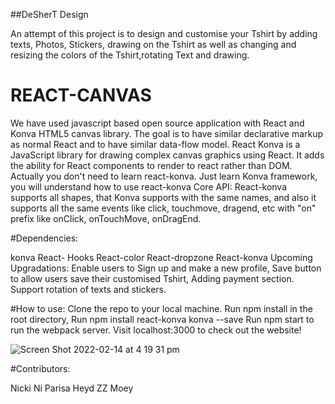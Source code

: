 
##DeSherT Design

An attempt of this project is to design and customise your Tshirt by adding texts, Photos, Stickers, drawing on the Tshirt as well as changing and resizing the colors of the Tshirt,rotating Text and drawing.

# REACT-CANVAS

We have used javascript based open source application with React and Konva HTML5 canvas library. The goal is to have similar declarative markup as normal React and to have similar data-flow model. React Konva is a JavaScript library for drawing complex canvas graphics using React. It adds the ability for React components to render to react rather than DOM. Actually you don't need to learn react-konva. Just learn Konva framework, you will understand how to use react-konva Core API: React-konva supports all shapes, that Konva supports with the same names, and also it supports all the same events like click, touchmove, dragend, etc with "on" prefix like onClick, onTouchMove, onDragEnd.

#Dependencies:

konva
React- Hooks
React-color
React-dropzone
React-konva
Upcoming Upgradations:
Enable users to Sign up and make a new profile, Save button to allow users save their customised Tshirt, Adding payment section. Support rotation of texts and stickers.

#How to use:
Clone the repo to your local machine.
Run npm install in the root directory,
Run npm install react-konva konva --save
Run npm start to run the webpack server.
Visit localhost:3000 to check out the website!


![Screen Shot 2022-02-14 at 4 19 31 pm](https://user-images.githubusercontent.com/93959231/153808915-5117f886-e5c0-4227-bbef-d2c10a17fbd5.png)


#Contributors:

Nicki Ni 
Parisa Heyd 
ZZ 
Moey 
